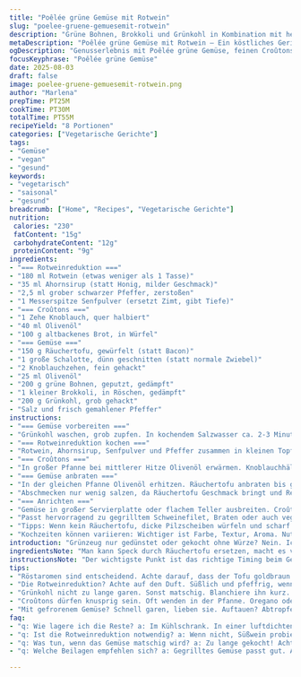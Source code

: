 ```yaml
---
title: "Poêlée grüne Gemüse mit Rotwein"
slug: "poelee-gruene-gemuesemit-rotwein"
description: "Grüne Bohnen, Brokkoli und Grünkohl in Kombination mit herzhaftem Speck und würziger Rotweinreduktion. Brotcroutons sorgen für knuspriges Element. Besonderheit: Statt Bacon Räuchertofu, Senf ersetzt Zimt. Kochtechnik fokussiert auf Sensorik und Farbwechsel mehr als genaue Zeiten. Aromatische Reduktion mit Honig verfeinert und grob schwarzem Pfeffer gibt Substanz."
metaDescription: "Poêlée grüne Gemüse mit Rotwein – Ein köstliches Gericht mit Tofu, knackigem Gemüse und aromatischer Rotweinreduktion."
ogDescription: "Genusserlebnis mit Poêlée grüne Gemüse, feinen Croûtons und einer süß-scharfen Rotweinreduktion."
focusKeyphrase: "Poêlée grüne Gemüse"
date: 2025-08-03
draft: false
image: poelee-gruene-gemuesemit-rotwein.png
author: "Marlena"
prepTime: PT25M
cookTime: PT30M
totalTime: PT55M
recipeYield: "8 Portionen"
categories: ["Vegetarische Gerichte"]
tags:
- "Gemüse"
- "vegan"
- "gesund"
keywords:
- "vegetarisch"
- "saisonal"
- "gesund"
breadcrumb: ["Home", "Recipes", "Vegetarische Gerichte"]
nutrition: 
 calories: "230"
 fatContent: "15g"
 carbohydrateContent: "12g"
 proteinContent: "9g"
ingredients:
- "=== Rotweinreduktion ==="
- "180 ml Rotwein (etwas weniger als 1 Tasse)"
- "35 ml Ahornsirup (statt Honig, milder Geschmack)"
- "2,5 ml grober schwarzer Pfeffer, zerstoßen"
- "1 Messerspitze Senfpulver (ersetzt Zimt, gibt Tiefe)"
- "=== Croûtons ==="
- "1 Zehe Knoblauch, quer halbiert"
- "40 ml Olivenöl"
- "100 g altbackenes Brot, in Würfel"
- "=== Gemüse ==="
- "150 g Räuchertofu, gewürfelt (statt Bacon)"
- "1 große Schalotte, dünn geschnitten (statt normale Zwiebel)"
- "2 Knoblauchzehen, fein gehackt"
- "25 ml Olivenöl"
- "200 g grüne Bohnen, geputzt, gedämpft"
- "1 kleiner Brokkoli, in Röschen, gedämpft"
- "200 g Grünkohl, grob gehackt"
- "Salz und frisch gemahlener Pfeffer"
instructions:
- "=== Gemüse vorbereiten ==="
- "Grünkohl waschen, grob zupfen. In kochendem Salzwasser ca. 2-3 Minuten blanchieren, farbintensiv, bissfest. Sofort in Eiswasser abschrecken, damit knackig bleibt. Grüne Bohnen und Brokkoli ebenfalls garen – gedämpft, bis sie leuchten, nicht matschig. Ziel: Textur behalten, Farbe frisch."
- "=== Rotweinreduktion kochen ==="
- "Rotwein, Ahornsirup, Senfpulver und Pfeffer zusammen in kleinen Topf mittlere Hitze. Kräftig köcheln lassen, bis Flüssigkeit dicklich und sirupartig wird. Nicht zu stark einkochen, sonst zu bitter. Duft von süßlich-pfeffrig steigt auf, das ist der Punkt. Kurz passieren, um Gewürzrückstände zu entfernen, sonst bitter im Mund."
- "=== Croûtons ==="
- "In großer Pfanne bei mittlerer Hitze Olivenöl erwärmen. Knoblauchhälften hinein, kurz anrösten, duften lassen. Knoblauch herausnehmen, sonst wird er zu dunkel und bitter. Brotwürfel dazugeben, unter häufigem Rühren rösten bis goldbraun und knusprig, etwa 7 Minuten. Auf Küchenpapier abtropfen lassen, damit Öl nicht frittierartig bleibt. Geschmackstest: Knusprig, nicht hart, leicht salzig."
- "=== Gemüse anbraten ==="
- "In der gleichen Pfanne Olivenöl erhitzen. Räuchertofu anbraten bis goldbraun, leicht knusprig an den Rändern. Farbe ist entscheidend, je dunkler, desto intensiver das Aroma. Schalotte und Knoblauch zugeben, glasig schwitzen, nicht braun werden lassen, sonst bitter. Jetzt grüne Bohnen und Brokkoli hinzufügen, durchschwenken, bis sie Duft entfalten. Grünkohl zum Schluss, Hitze erhöhen und rühren, bis er weich aber noch Biss hat. Zu viel Öl vermeiden, sonst pappig."
- "Abschmecken nur wenig salzen, da Räuchertofu Geschmack bringt und Reduktion schon pfeffrig ist. Pfeffer frisch mahlen am Ende für Frische."
- "=== Anrichten ==="
- "Gemüse in großer Servierplatte oder flachem Teller ausbreiten. Croûtons drüberstreuen, dass sie knacken beim Essen. Einige spritzer der Rotweinreduktion darüberträufeln, Mischung aus süß-scharf rundet alles ab. Nicht zu viel Soße, sonst matscht das Gemüse."
- "Passt hervorragend zu gegrilltem Schweinefilet, Braten oder auch veganem Bratling."
- "Tipps: Wenn kein Räuchertofu, dicke Pilzscheiben würfeln und scharf anbraten, geben Umami. Gelbe Zwiebeln sind zu stark, Schalotten milder, süßer – besserer Kontrast. Reduktion nicht zu dünn, sonst wirkt sie wässrig und enttäuschend."
- "Kochzeiten können variieren: Wichtiger ist Farbe, Textur, Aroma. Nutze Geruch und Blick – wenn Brokkoli satt grün, Tofu braun und Croûtons goldgelb knistern, bist du fast fertig."
introduction: "Grünzeug nur gedünstet oder gekocht ohne Würze? Nein. Ich absichtlich kombiniere starke Aromen – geräucherter Tofu statt Bacon bringt rauchige Tiefe, dazu die Süße vom Ahornsirup in Rotweinreduktion und die Schärfe vom Pfeffer. Jede Faser leuchtet, jede Textur anders: Vom knackigen Croûton bis zum leicht verdünnten Grünkohl. Manchmal scheiterten Versuche an zu langen Garzeiten, matschigen Brokkoli, oder bitteren Knoblauchstücken. Hier lernst du, auf visuelle und geschmackliche Signale zu achten, statt auf Uhrzeit. In der Küche funktioniert das nur so – mit Gefühl und Beobachtung. Die Rotweinreduktion, wichtig, nicht zu dick werden lassen, sonst wird sie herb, aber mit grobem Pfeffer aufregend. Ich hab die Gewürze verändert, Senfpulver leise und unterschwellig statt süßem Zimt, gibt mehr Tiefe ohne das übliche Aroma. Croûtons schmecken natürlich am besten frisch, aber Frischebrot geht notfalls. Dabei nie Butter verwenden, sonst saugt es sich voll und wird matschig. Röstung ist alles, also pass auf Knoblauch auf – riecht schnell verbrannt und bitter, lieber rausnehmen bevor Farbe sich ändert."
ingredientsNote: "Man kann Speck durch Räuchertofu ersetzen, macht es vegetarisch, dabei ähnlich rauchig. Schalotten nehmen statt normalen Zwiebeln, milder im Geschmack, verändern buttrig die Textur. Honig ersetze ich oft mit Ahornsirup, weil er weniger dominant und etwas fruchtiger ist, passt besser zu herzhaften Speisen. Senfpulver statt Zimt als kleine Überraschung, mehr Tiefe, etwas Schärfe, ohne zu stark zu dominieren. Gefrorenes Gemüse geht auch, dann aber lieber schneller garen, Tauwasser vorher abtropfen lassen, sonst wird es zu weich. Braune Brotwürfel sind besser als weiße, strukturierter, kräftiger im Geschmack. Croûtons kann man variieren mit Knoblauch, Rosmarin oder Paprika – Aromen bleiben dieselben, machen kleine Überraschungen. Wichtig: Öl nicht zu heiß, sonst knuspert Brot sehr schnell und kann verbrennen. Rotwein soll robust sein, nicht zu tanninhaltig, sonst bitter in der Reduktion. Ein Tipp: Reduktion im kleinen Sieb durchpassieren, denn zu viel Pfefferkörner und der Geschmack schleift.Mit dem Zuckerersatz Ahornsirup wird die Soße samtiger, weniger süß und klebrig als mit Honig. Kleiner Trick bei Röstaromen: Tofu mit ein bisschen Sojasoße bestreichen, gibt mehr Würze."
instructionsNote: "Der wichtigste Punkt ist das richtige Timing beim Gemüsegarprozess. Nicht zu lange kochen, sondern beobachten: Grüne Gemüse müssen ihre Farbe behalten, sind bissfest optimal. Dazu solltest du den Grünkohl erst am Schluss zugeben, damit er nicht zerkocht. Bei den Croûtons gilt schnelles, häufiges Wenden – sonst verbrennen sie. Der Knoblauch darf nur sanft anziehen, herausnehmen bevor er braun wird, Bitterstoffe schlagen sonst durch. Die Reduktion soll reduzieren bis eine sirupartige Konsistenz entsteht, das siehst du daran, wenn sie am Löffelrand hängen bleibt, langsam runtertropft. Blasenbildung wird wilder, Farbe wird dunkler. Aber nicht zu dünn einkochen, sonst schmeckt es nicht mehr rund. Ideal ist eine samtige Flüssigkeit, die scharf und süß zugleich ist. Der Tofu braucht Geduld, wenn er zu schnell hohen Temperaturen ausgesetzt wird, wird er außen schwarz und innerlich zu hart. Lieber mittlere Hitze und regelmäßig wenden. Salz dann erst am Schluss sparen, sonst ziehen die Gemüse Wasser und werden matschig. Pfeffer nur ganz frisch mahlen, das macht den Unterschied. Wenn du keine Dämpfe hast, kannst du Gemüse auch kurz im kochenden Salzwasser blanchieren, Mindestens gut abtropfen lassen, sonst verbindet sich zu viel Wasser mit Öl und macht Gericht pappig."
tips:
- "Röstaromen sind entscheidend. Achte darauf, dass der Tofu goldbraun wird. Bei mittlerer Hitze arbeiten. An den Rändern? Knusprig. Innen weich. Einmal umdrehen. Wichtig: Nicht zu stark anbraten. Sonst bitter. Schmeckt nicht."
- "Die Rotweinreduktion? Achte auf den Duft. Süßlich und pfeffrig, wenn es kocht. Zu lange kochen macht bitter. Kurz passieren, damit es schön glatt wird. Blasen steigen? Gut! Richtiges Zeichen. Sirupartig sollen sie sein. Sollte am Löffel hängen bleiben."
- "Grünkohl nicht zu lange garen. Sonst matschig. Blanchiere ihn kurz. Knackig bleibt er. Danach Eiswasser. Kühlt schnell ab, behält die Farbe. Das ist das Geheimnis. Jeder Biss zählt!"
- "Croûtons dürfen knusprig sein. Oft wenden in der Pfanne. Oregano oder Rosmarin dazu? Macht wow! Auch Paprika passt. Achten! Zu heiß? Verbrennt schnell. Pass gut auf den Knoblauch auf. Herausnehmen, bevor er schwarz wird."
- "Mit gefrorenem Gemüse? Schnell garen, lieben sie. Auftauen? Abtropfen! Ist sehr wichtig. Wasser macht alles matschig. Dicke Pilzscheiben anstelle von Tofu sind auch möglich. Umami gibt das Gericht mehr Tiefe. Klappt immer."
faq:
- "q: Wie lagere ich die Reste? a: Im Kühlschrank. In einer luftdichten Dose? Aber auch einfrieren möglich. Hitze macht es ganz weich."
- "q: Ist die Rotweinreduktion notwendig? a: Wenn nicht, Süßwein probieren. Oder Gemüsebrühe für andere Varianten. Aber kein Wasser, schmeckt nicht."
- "q: Was tun, wenn das Gemüse matschig wird? a: Zu lange gekocht! Achte auf Zeit. Besser? Du schaust und riechst. Wenn die Farbe passt, ist alles gut."
- "q: Welche Beilagen empfehlen sich? a: Gegrilltes Gemüse passt gut. Auch Reis oder Couscous? Schmeckt dazu hervorragend und macht satt."

---
```

